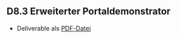 ## D8.3 Erweiterter Portaldemonstrator

- Deliverable als [PDF-Datei](https://hobbitdata.informatik.uni-leipzig.de/OPAL/Deliverables/OPAL_D8.3_Enhanced_portal_demonstrator.pdf)

